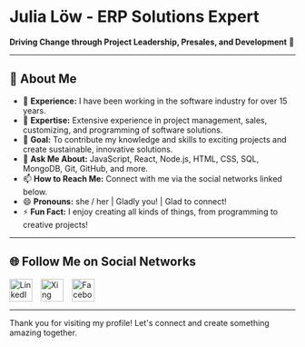 # Julia Löw - ERP Solutions Expert 

**Driving Change through Project Leadership, Presales, and Development** 👋

---

## 🚀 About Me

- 🔭 **Experience:** I have been working in the software industry for over 15 years.
- 🌱 **Expertise:** Extensive experience in project management, sales, customizing, and programming of software solutions.
- 👯 **Goal:** To contribute my knowledge and skills to exciting projects and create sustainable, innovative solutions.
- 💬 **Ask Me About:** JavaScript, React, Node.js, HTML, CSS, SQL, MongoDB, Git, GitHub, and more.
- 📫 **How to Reach Me:** Connect with me via the social networks linked below.
- 😄 **Pronouns:** she / her | Gladly you! | Glad to connect!
- ⚡ **Fun Fact:** I enjoy creating all kinds of things, from programming to creative projects!

---

## 🌐 Follow Me on Social Networks

<div style="display: flex; gap: 15px;">
    <a href="https://www.linkedin.com/in/julia-löw" target="_blank">
        <img src="https://upload.wikimedia.org/wikipedia/commons/c/ca/LinkedIn_logo_initials.png" alt="LinkedIn" width="40"/>
    </a>
    <a href="https://www.xing.com/profile/Julia_Loew4" target="_blank">
        <img src="https://www.designenlassen.de/blog/wp-content/uploads/2024/03/Xing.png" alt="Xing" width="40"/>
    </a>
    <a href="https://www.facebook.com/JuliaLoew55" target="_blank">
        <img src="https://upload.wikimedia.org/wikipedia/commons/5/51/Facebook_f_logo_%282019%29.svg" alt="Facebook" width="40"/>
    </a>
</div>

---

Thank you for visiting my profile! Let's connect and create something amazing together.
